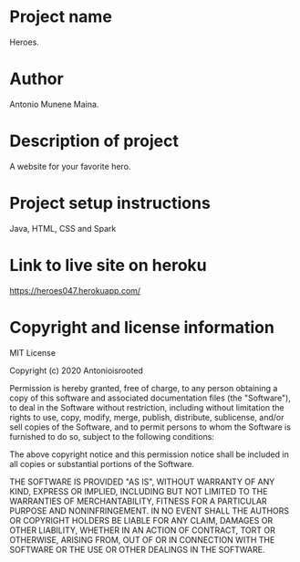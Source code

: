 # Project name
  Heroes.
  
# Author
  Antonio Munene Maina.
  
# Description of project
  A website for your favorite hero.
  
# Project setup instructions
  Java, HTML, CSS and Spark

# Link to live site on heroku
   https://heroes047.herokuapp.com/

# Copyright and license information
  MIT License

  Copyright (c) 2020 Antonioisrooted

  Permission is hereby granted, free of charge, to any person obtaining a copy
  of this software and associated documentation files (the "Software"), to deal
  in the Software without restriction, including without limitation the rights
  to use, copy, modify, merge, publish, distribute, sublicense, and/or sell
  copies of the Software, and to permit persons to whom the Software is
  furnished to do so, subject to the following conditions:

  The above copyright notice and this permission notice shall be included in all
  copies or substantial portions of the Software.

  THE SOFTWARE IS PROVIDED "AS IS", WITHOUT WARRANTY OF ANY KIND, EXPRESS OR
  IMPLIED, INCLUDING BUT NOT LIMITED TO THE WARRANTIES OF MERCHANTABILITY,
  FITNESS FOR A PARTICULAR PURPOSE AND NONINFRINGEMENT. IN NO EVENT SHALL THE
  AUTHORS OR COPYRIGHT HOLDERS BE LIABLE FOR ANY CLAIM, DAMAGES OR OTHER
  LIABILITY, WHETHER IN AN ACTION OF CONTRACT, TORT OR OTHERWISE, ARISING FROM,
  OUT OF OR IN CONNECTION WITH THE SOFTWARE OR THE USE OR OTHER DEALINGS IN THE
  SOFTWARE.  
